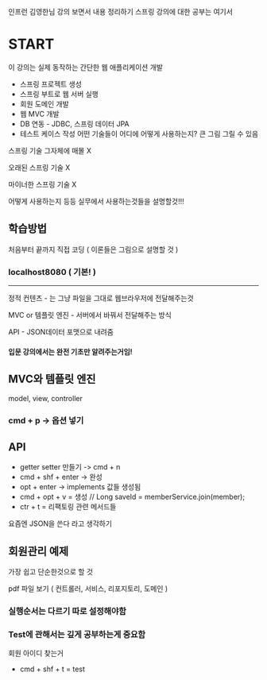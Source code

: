 인프런 김영한님 강의 보면서 내용 정리하기 스프링 강의에 대한 공부는 여기서 

# START

이 강의는 실제 동작하는 간단한 웹 애플리케이션 개발
- 스프링 프로젝트 생성
- 스프링 부트로 웹 서버 실행
- 회원 도메인 개발
- 웹 MVC 개발
- DB 연동 - JDBC, 스프링 데이터 JPA
- 테스트 케이스 작성
어떤 기술들이 어디에 어떻게 사용하는지? 큰 그림 그릴 수 있음

스프링 기술 그자체에 매몰 X

오래된 스프링 기술 X

마이너한 스프링 기술 X

어떻게 사용하는지 등등 실무에서 사용하는것들을 설명할것!!!

## 학습방법
처음부터 끝까지 직접 코딩 ( 이론들은 그림으로 설명할 것 )

### localhost8080 ( 기본! )

---------

정적 컨텐츠 - 는 그냥 파일을 그대로 웹브라우저에 전달해주는것

MVC or 템플릿 엔진 - 서버에서 바꿔서 전달해주는 방식

API - JSON데이터 포맷으로 내려줌

#### 입문 강의에서는 완전 기초만 알려주는거임!

## MVC와 템플릿 엔진
model, view, controller

### cmd + p -> 옵션 넣기

## API

- getter setter 만들기 -> cmd + n
- cmd + shf + enter -> 완성
- opt + enter -> implements 값들 생성됨
- cmd + opt + v = 생성 // Long saveId = memberService.join(member);
- ctr + t = 리팩토링 관련 메서드들

요즘엔 JSON을 쓴다 라고 생각하기

## 회원관리 예제
가장 쉽고 단순한것으로 할 것

pdf 파일 보기 ( 컨트롤러, 서비스, 리포지토리, 도메인 )

### 실행순서는 다르기 따로 설정해야함

### Test에 관해서는 깊게 공부하는게 중요함

회원 아이디 찾는거 

- cmd + shf + t = test
